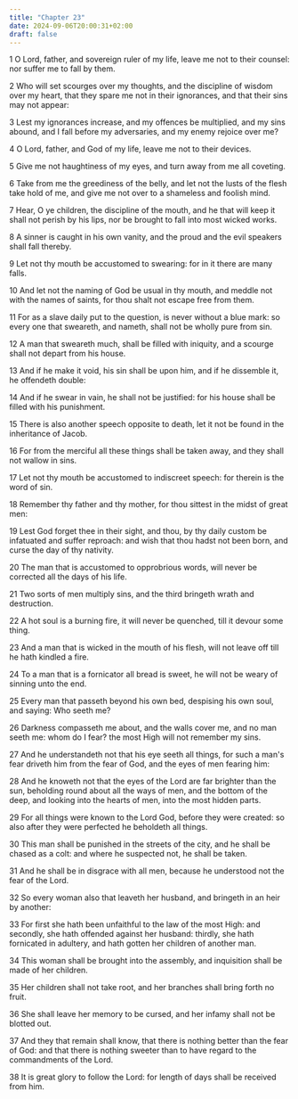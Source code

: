 ```yaml
---
title: "Chapter 23"
date: 2024-09-06T20:00:31+02:00
draft: false
---
```



1 O Lord, father, and sovereign ruler of my life, leave me not to their counsel: nor suffer me to fall by them.

2 Who will set scourges over my thoughts, and the discipline of wisdom over my heart, that they spare me not in their ignorances, and that their sins may not appear:

3 Lest my ignorances increase, and my offences be multiplied, and my sins abound, and I fall before my adversaries, and my enemy rejoice over me?

4 O Lord, father, and God of my life, leave me not to their devices.

5 Give me not haughtiness of my eyes, and turn away from me all coveting.

6 Take from me the greediness of the belly, and let not the lusts of the flesh take hold of me, and give me not over to a shameless and foolish mind.

7 Hear, O ye children, the discipline of the mouth, and he that will keep it shall not perish by his lips, nor be brought to fall into most wicked works.

8 A sinner is caught in his own vanity, and the proud and the evil speakers shall fall thereby.

9 Let not thy mouth be accustomed to swearing: for in it there are many falls.

10 And let not the naming of God be usual in thy mouth, and meddle not with the names of saints, for thou shalt not escape free from them.

11 For as a slave daily put to the question, is never without a blue mark: so every one that sweareth, and nameth, shall not be wholly pure from sin.

12 A man that sweareth much, shall be filled with iniquity, and a scourge shall not depart from his house.

13 And if he make it void, his sin shall be upon him, and if he dissemble it, he offendeth double:

14 And if he swear in vain, he shall not be justified: for his house shall be filled with his punishment.

15 There is also another speech opposite to death, let it not be found in the inheritance of Jacob.

16 For from the merciful all these things shall be taken away, and they shall not wallow in sins.

17 Let not thy mouth be accustomed to indiscreet speech: for therein is the word of sin.

18 Remember thy father and thy mother, for thou sittest in the midst of great men:

19 Lest God forget thee in their sight, and thou, by thy daily custom be infatuated and suffer reproach: and wish that thou hadst not been born, and curse the day of thy nativity.

20 The man that is accustomed to opprobrious words, will never be corrected all the days of his life.

21 Two sorts of men multiply sins, and the third bringeth wrath and destruction.

22 A hot soul is a burning fire, it will never be quenched, till it devour some thing.

23 And a man that is wicked in the mouth of his flesh, will not leave off till he hath kindled a fire.

24 To a man that is a fornicator all bread is sweet, he will not be weary of sinning unto the end.

25 Every man that passeth beyond his own bed, despising his own soul, and saying: Who seeth me?

26 Darkness compasseth me about, and the walls cover me, and no man seeth me: whom do I fear? the most High will not remember my sins.

27 And he understandeth not that his eye seeth all things, for such a man's fear driveth him from the fear of God, and the eyes of men fearing him:

28 And he knoweth not that the eyes of the Lord are far brighter than the sun, beholding round about all the ways of men, and the bottom of the deep, and looking into the hearts of men, into the most hidden parts.

29 For all things were known to the Lord God, before they were created: so also after they were perfected he beholdeth all things.

30 This man shall be punished in the streets of the city, and he shall be chased as a colt: and where he suspected not, he shall be taken.

31 And he shall be in disgrace with all men, because he understood not the fear of the Lord.

32 So every woman also that leaveth her husband, and bringeth in an heir by another:

33 For first she hath been unfaithful to the law of the most High: and secondly, she hath offended against her husband: thirdly, she hath fornicated in adultery, and hath gotten her children of another man.

34 This woman shall be brought into the assembly, and inquisition shall be made of her children.

35 Her children shall not take root, and her branches shall bring forth no fruit.

36 She shall leave her memory to be cursed, and her infamy shall not be blotted out.

37 And they that remain shall know, that there is nothing better than the fear of God: and that there is nothing sweeter than to have regard to the commandments of the Lord.

38 It is great glory to follow the Lord: for length of days shall be received from him.


